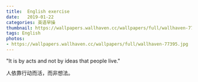 ```yaml
---
title:  English exercise
date:   2019-01-22
categories: 英语早操
thumbnail: https://wallpapers.wallhaven.cc/wallpapers/full/wallhaven-77395.jpg
tags: English
photos:
- https://wallpapers.wallhaven.cc/wallpapers/full/wallhaven-77395.jpg
---
```


"It is by acts and not by ideas that people live."
<p>人依靠行动而活，而非想法。</p>
